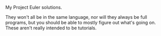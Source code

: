 My Project Euler solutions.

They won't all be in the same language, nor will they always be full programs, but you should be able to mostly figure out what's going on.
These aren't really intended to be tutorials.
